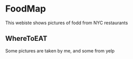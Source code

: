 # FoodMap
  This webiste shows pictures of fodd from NYC restaurants

## WhereToEAT
  Some pictures are taken by me, and some from yelp
